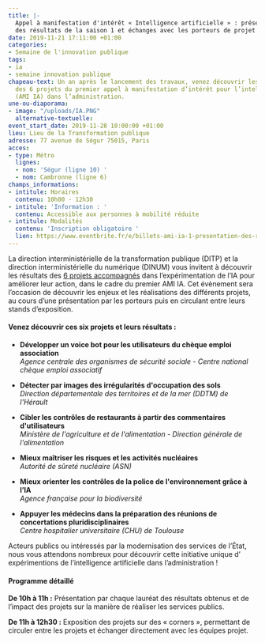 ```yaml
---
title: |-
  Appel à manifestation d'intérêt « Intelligence artificielle » : présentation
  des résultats de la saison 1 et échanges avec les porteurs de projet
date: 2019-11-21 17:11:00 +01:00
categories:
- Semaine de l'innovation publique
tags:
- ia
- semaine innovation publique
chapeau-text: Un an après le lancement des travaux, venez découvrir les résultats
  des 6 projets du premier appel à manifestation d’intérêt pour l’intelligence artificielle
  (AMI IA) dans l’administration.
une-ou-diaporama:
- image: "/uploads/IA.PNG"
  alternative-textuelle:
event_start_date: 2019-11-28 10:00:00 +01:00
lieu: Lieu de la Transformation publique
adresse: 77 avenue de Ségur 75015, Paris
acces:
- type: Métro
  lignes:
  - nom: 'Ségur (ligne 10) '
  - nom: Cambronne (ligne 6)
champs_informations:
- intitule: Horaires
  contenu: 10h00 - 12h30
- intitule: 'Information : '
  contenu: Accessible aux personnes à mobilité réduite
- intitule: Modalités
  contenu: 'Inscription obligatoire '
  lien: https://www.eventbrite.fr/e/billets-ami-ia-1-presentation-des-resultats-et-echanges-avec-les-laureats-78620041661
---
```


La direction interministérielle de la transformation publique (DITP) et la direction interministérielle du numérique (DINUM) vous invitent à découvrir les résultats des [6 projets accompagnés](/actualites/intelligence-artificielle-6-projets-selectionnes-pour-etre-experimentes-dans-les-services-publics/) dans l’expérimentation de l’IA pour améliorer leur action, dans le cadre du premier AMI IA. Cet évènement sera l’occasion de découvrir les enjeux et les réalisations des différents projets, au cours d’une présentation par les porteurs puis en circulant entre leurs stands d’exposition.

#### Venez découvrir ces six projets et leurs résultats :

* **Développer un voice bot pour les utilisateurs du chèque emploi association** <br>
*Agence centrale des organismes de sécurité sociale - Centre national chèque emploi associatif*

* **Détecter par images des irrégularités d'occupation des sols** <br> *Direction départementale des territoires et de la mer (DDTM) de l'Hérault*

* **Cibler les contrôles de restaurants à partir des commentaires d'utilisateurs** <br>
*Ministère de l'agriculture et de l'alimentation - Direction générale de l'alimentation*

* **Mieux maîtriser les risques et les activités nucléaires** <br>
*Autorité de sûreté nucléaire (ASN)*

* **Mieux orienter les contrôles de la police de l'environnement grâce à l’IA** <br>
*Agence française pour la biodiversité*

* **Appuyer les médecins dans la préparation des réunions de concertations pluridisciplinaires** <br>
*Centre hospitalier universitaire (CHU) de Toulouse*

Acteurs publics ou intéressés par la modernisation des services de l’État, nous vous attendons nombreux pour découvrir cette initiative unique d’ expérimentions de l’intelligence artificielle dans l’administration !

#### Programme détaillé

**De 10h à 11h :** Présentation par chaque lauréat des résultats obtenus et de l’impact des projets sur la manière de réaliser les services publics.

**De 11h à 12h30 :** Exposition des projets sur des « corners », permettant de circuler entre les projets et échanger directement avec les équipes projet.
